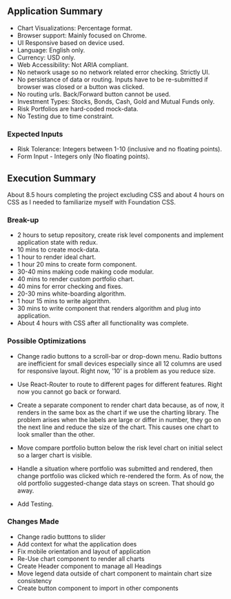 ## Application Summary

- Chart Visualizations: Percentage format.
- Browser support: Mainly focused on Chrome.
- UI Responsive based on device used.
- Language: English only.
- Currency: USD only.
- Web Accessibility: Not ARIA compliant.
- No network usage so no network related error checking. Strictly UI.
- No persistance of data or routing. Inputs have to be re-submitted if browser was closed or a button was clicked.
- No routing urls. Back/Forward button cannot be used. 
- Investment Types: Stocks, Bonds, Cash, Gold and Mutual Funds only.
- Risk Portfolios are hard-coded mock-data.
-  No Testing due to time constraint.

### Expected Inputs

- Risk Tolerance: Integers between 1-10 (inclusive and no floating points). 
- Form Input - Integers only (No floating points).


##  Execution Summary
About 8.5 hours completing the project excluding CSS and about 4 hours on CSS as I needed to familiarize myself with Foundation CSS.

### Break-up
- 2 hours to setup repository, create risk level components and implement application state with redux.
- 10 mins to create mock-data.
- 1 hour to render ideal chart.
- 1 hour 20 mins to create form component.
- 30-40 mins making code making code modular.
- 40 mins to render custom portfolio chart.
- 40 mins for error checking and fixes.
- 20-30 mins white-boarding algorithm.
- 1 hour 15 mins to write algorithm.
- 30 mins to write component that renders algorithm and plug into application.
- About 4 hours with CSS after all functionality was complete.

### Possible Optimizations

- Change radio buttons to a scroll-bar or drop-down menu. Radio buttons are inefficient for small devices especially since all 12 columns are used for responsive layout. Right now, '10' is a problem as you reduce size.

- Use React-Router to route to different pages for different features. Right now you cannot go back or forward.

- Create a separate component to render chart data because, as of now, it renders in the same box as the chart if we use the charting library. The problem arises when the labels are large or differ in number, they go on the next line and reduce the size of the chart. This causes one chart to look smaller than the other.

- Move compare portfolio button below the risk level chart on initial select so a larger chart is visible.

- Handle a situation where portfolio was submitted and rendered, then change portfolio was clicked which re-rendered the form. As of now, the old portfolio suggested-change data stays on screen. That should go away.

- Add Testing.


### Changes Made

- Change radio butttons to slider
- Add context for what the application does
- Fix mobile orientation and layout of application
- Re-Use chart component to render all charts
- Create Header component to manage all Headings
- Move legend data outside of chart component to maintain chart size consistency
- Create button component to import in other components

